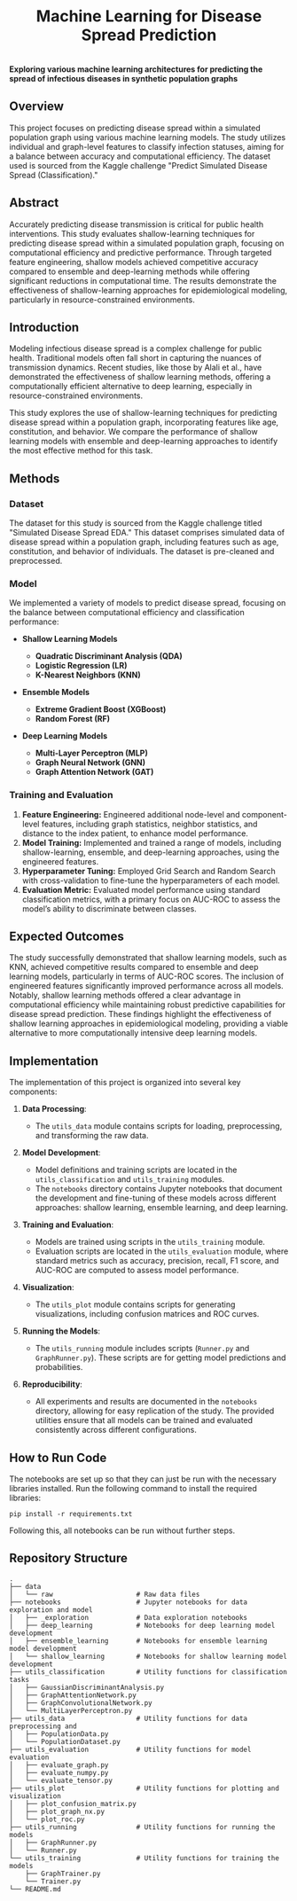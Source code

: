 <H1 align="middle"> Machine Learning for Disease Spread Prediction</H1>

<br>
<strong>Exploring various machine learning architectures for predicting the spread of infectious diseases in synthetic 
population graphs</strong>

## Overview
 
This project focuses on predicting disease spread within a simulated population graph using various machine learning models. The study utilizes individual and graph-level features to classify infection statuses, aiming for a balance between accuracy and computational efficiency. The dataset used is sourced from the Kaggle challenge "Predict Simulated Disease Spread (Classification)."

## Abstract

Accurately predicting disease transmission is critical for public health interventions. This study evaluates shallow-learning techniques for predicting disease spread within a simulated population graph, focusing on computational efficiency and predictive performance. Through targeted feature engineering, shallow models achieved competitive accuracy compared to ensemble and deep-learning methods while offering significant reductions in computational time. The results demonstrate the effectiveness of shallow-learning approaches for epidemiological modeling, particularly in resource-constrained environments.

## Introduction

Modeling infectious disease spread is a complex challenge for public health. Traditional models often fall short in capturing the nuances of transmission dynamics. Recent studies, like those by Alali et al., have demonstrated the effectiveness of shallow learning methods, offering a computationally efficient alternative to deep learning, especially in resource-constrained environments.

This study explores the use of shallow-learning techniques for predicting disease spread within a population graph, incorporating features like age, constitution, and behavior. We compare the performance of shallow learning models with ensemble and deep-learning approaches to identify the most effective method for this task.


## Methods
### Dataset

The dataset for this study is sourced from the Kaggle challenge titled "Simulated Disease Spread EDA." This dataset comprises simulated data of disease spread within a population graph, including features such as age, constitution, and behavior of individuals. The dataset is pre-cleaned and preprocessed.

### Model

We implemented a variety of models to predict disease spread, focusing on the balance between computational efficiency and classification performance:

- **Shallow Learning Models**
  - **Quadratic Discriminant Analysis (QDA)**
  - **Logistic Regression (LR)**
  - **K-Nearest Neighbors (KNN)**

- **Ensemble Models**
  - **Extreme Gradient Boost (XGBoost)**
  - **Random Forest (RF)**

- **Deep Learning Models**
  - **Multi-Layer Perceptron (MLP)**
  - **Graph Neural Network (GNN)**
  - **Graph Attention Network (GAT)**

### Training and Evaluation

1. **Feature Engineering:** Engineered additional node-level and component-level features, including graph statistics, neighbor statistics, and distance to the index patient, to enhance model performance.
2. **Model Training:** Implemented and trained a range of models, including shallow-learning, ensemble, and deep-learning approaches, using the engineered features.
3. **Hyperparameter Tuning:** Employed Grid Search and Random Search with cross-validation to fine-tune the hyperparameters of each model.
4. **Evaluation Metric:** Evaluated model performance using standard classification metrics, with a primary focus on AUC-ROC to assess the model’s ability to discriminate between classes.

## Expected Outcomes

The study successfully demonstrated that shallow learning models, such as KNN, achieved competitive results compared to ensemble and deep learning models, particularly in terms of AUC-ROC scores. The inclusion of engineered features significantly improved performance across all models. Notably, shallow learning methods offered a clear advantage in computational efficiency while maintaining robust predictive capabilities for disease spread prediction. These findings highlight the effectiveness of shallow learning approaches in epidemiological modeling, providing a viable alternative to more computationally intensive deep learning models.

## Implementation

The implementation of this project is organized into several key components:

1. **Data Processing**:
   - The `utils_data` module contains scripts for loading, preprocessing, and transforming the raw data.

2. **Model Development**:
   - Model definitions and training scripts are located in the `utils_classification` and `utils_training` modules.
   - The `notebooks` directory contains Jupyter notebooks that document the development and fine-tuning of these models across different approaches: shallow learning, ensemble learning, and deep learning.

3. **Training and Evaluation**:
   - Models are trained using scripts in the `utils_training` module.
   - Evaluation scripts are located in the `utils_evaluation` module, where standard metrics such as accuracy, precision, recall, F1 score, and AUC-ROC are computed to assess model performance.

4. **Visualization**:
   - The `utils_plot` module contains scripts for generating visualizations, including confusion matrices and ROC curves.

5. **Running the Models**:
   - The `utils_running` module includes scripts (`Runner.py` and `GraphRunner.py`). These scripts are for getting model predictions and probabilities.

6. **Reproducibility**:
   - All experiments and results are documented in the `notebooks` directory, allowing for easy replication of the study. The provided utilities ensure that all models can be trained and evaluated consistently across different configurations.


## How to Run Code

The notebooks are set up so that they can just be run with the necessary libraries installed. Run the following command to install the required libraries:
```
pip install -r requirements.txt
```
Following this, all notebooks can be run without further steps.

## Repository Structure
```
.
├── data
│   └── raw                     # Raw data files
├── notebooks                   # Jupyter notebooks for data exploration and model 
│   ├── _exploration            # Data exploration notebooks
│   ├── deep_learning           # Notebooks for deep learning model development
│   ├── ensemble_learning       # Notebooks for ensemble learning model development
│   └── shallow_learning        # Notebooks for shallow learning model development
├── utils_classification        # Utility functions for classification tasks
│   ├── GaussianDiscriminantAnalysis.py
│   ├── GraphAttentionNetwork.py
│   ├── GraphConvolutionalNetwork.py
│   └── MultiLayerPerceptron.py
├── utils_data                  # Utility functions for data preprocessing and 
│   ├── PopulationData.py
│   └── PopulationDataset.py
├── utils_evaluation            # Utility functions for model evaluation
│   ├── evaluate_graph.py
│   ├── evaluate_numpy.py
│   └── evaluate_tensor.py
├── utils_plot                  # Utility functions for plotting and visualization
│   ├── plot_confusion_matrix.py
│   ├── plot_graph_nx.py
│   └── plot_roc.py
├── utils_running               # Utility functions for running the models
│   ├── GraphRunner.py
│   └── Runner.py
└── utils_training              # Utility functions for training the models
    ├── GraphTrainer.py
    └── Trainer.py
└── README.md
```

